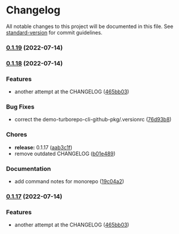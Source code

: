 # Changelog

All notable changes to this project will be documented in this file. See [standard-version](https://github.com/conventional-changelog/standard-version) for commit guidelines.

### [0.1.19](https://github.com/okeeffed/demo-turborepo/compare/v0.1.18...v0.1.19) (2022-07-14)

### [0.1.18](https://github.com/okeeffed/demo-turborepo/compare/v0.0.1...v0.1.18) (2022-07-14)

### Features

- another attempt at the CHANGELOG ([465bb03](https://github.com/okeeffed/demo-turborepo/commit/465bb0380c92e75b4931f24b0955dc7f8a399b72))

### Bug Fixes

- correct the demo-turborepo-cli-github-pkg/.versionrc ([76d93b8](https://github.com/okeeffed/demo-turborepo/commit/76d93b863f57c82aef403a080f3927fc38de7dc7))

### Chores

- **release:** 0.1.17 ([aab3c1f](https://github.com/okeeffed/demo-turborepo/commit/aab3c1fb62859c60e800d21f1290289eead9374d))
- remove outdated CHANGELOG ([b01e489](https://github.com/okeeffed/demo-turborepo/commit/b01e4896d80f611a993fe472d037e7d6248e263a))

### Documentation

- add command notes for monorepo ([19c04a2](https://github.com/okeeffed/demo-turborepo/commit/19c04a2b9e62305a51a296929658cfa0d0752c7b))

### [0.1.17](https://github.com/okeeffed/demo-turborepo/compare/v0.0.1...v0.1.17) (2022-07-14)

### Features

- another attempt at the CHANGELOG ([465bb03](https://github.com/okeeffed/demo-turborepo/commit/465bb0380c92e75b4931f24b0955dc7f8a399b72))
